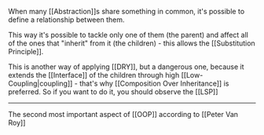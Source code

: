 When many [[Abstraction]]s share something in common, it's possible to define a relationship between them.

This way it's possible to tackle only one of them (the parent) and affect all of the ones that "inherit" from it (the children) - this allows the [[Substitution Principle]].

This is another way of applying [[DRY]], but a dangerous one, because it extends the [[Interface]] of the children through high [[Low-Coupling|coupling]] - that's why [[Composition Over Inheritance]] is preferred. So if you want to do it, you should observe the [[LSP]]
  
---

The second most important aspect of [[OOP]] according to [[Peter Van Roy]]